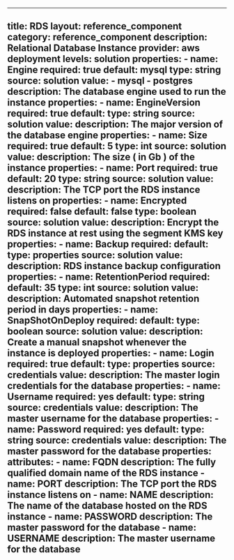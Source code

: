 ---

title: RDS
layout: reference_component
category: reference_component
description: Relational Database Instance
provider: aws
deployment levels: solution
properties:
    -
        name: Engine
        required: true
        default: mysql
        type: string
        source: solution
        value: 
            - mysql
            - postgres
        description: The database engine used to run the instance
        properties:
    -
        name: EngineVersion
        required: true
        default:
        type: string
        source: solution
        value: 
        description: The major version of the database engine 
        properties:
    -
        name: Size
        required: true
        default: 5
        type: int
        source: solution
        value: 
        description: The size ( in Gb ) of the instance
        properties:
    -
        name: Port
        required: true
        default: 20
        type: string
        source: solution
        value: 
        description: The TCP port the RDS instance listens on
        properties:
    -
        name: Encrypted
        required: false
        default: false
        type: boolean
        source: solution
        value:
        description: Encrypt the RDS instance at rest using the segment KMS key
        properties:
    -
        name: Backup
        required: 
        default:
        type: properties
        source: solution
        value:
        description: RDS instance backup configuration
        properties:
            -
                name: RetentionPeriod
                required:
                default: 35
                type: int
                source: solution
                value:
                description: Automated snapshot retention period in days
                properties:
            -
                name: SnapShotOnDeploy
                required: 
                default:
                type: boolean
                source: solution
                value:
                description: Create a manual snapshot whenever the instance is deployed
                properties:
    -
        name: Login
        required: true
        default:
        type: properties
        source: credentials
        value:
        description: The master login credentials for the database
        properties:
            -
                name: Username
                required: yes
                default:
                type: string
                source: credentials
                value:
                description: The master username for the database
                properties:
            -
                name: Password
                required: yes
                default:
                type: string
                source: credentials
                value:
                description: The master password for the database
                properties:
attributes:
    -
        name: FQDN
        description: The fully qualified domain name of the RDS instance
    -
        name: PORT
        description: The TCP port the RDS instance listens on
    -
        name: NAME
        description: The name of the database hosted on the RDS instance
    -
        name: PASSWORD
        description: The master password for the database
    -
        name: USERNAME
        description: The master username for the database
---